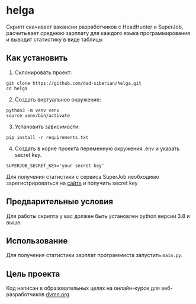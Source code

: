 # helga

Скрипт скачивает вакансии разработчиков с HeadHunter и SuperJob, расчитывает среднюю зарплату для каждого языка программирования и выводит статистику в виде таблицы

## Как установить
 1. Склонировать проект:
```
git clone https://github.com/dad-siberian/helga.git
cd helga
```

2. Создать виртуальное окружение:
```
python3 -m venv venv
source venv/bin/activate
```

3. Установить зависимости:
```
pip install -r requirements.txt
```

4. Создать в корне проекта переменную окружения .env и указать secret key.
```
SUPERJOB_SECRET_KEY='your secret key'

```
Для получения статистики с сервиса SuperJob необходимо зарегистрироваться на [сайте](https://api.superjob.ru/) и получить secret key


## Предварительные условия
Для работы скрипта у вас должен быть установлен python версии 3.8 и выше. 


## Использование

Для получения статистики зарплат программиста запустить `main.py`.


## Цель проекта
Код написан в образовательных целях на онлайн-курсе для веб-разработчиков  [dvmn.org](https://dvmn.org/)

